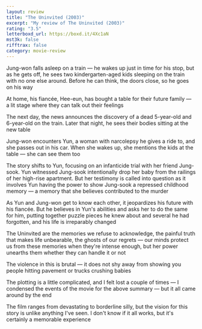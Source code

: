 ```yaml
---
layout: review
title: "The Uninvited (2003)"
excerpt: "My review of The Uninvited (2003)"
rating: "3.5"
letterboxd_url: https://boxd.it/4Xc1aN
mst3k: false
rifftrax: false
category: movie-review
---
```


Jung-won falls asleep on a train — he wakes up just in time for his stop, but as he gets off, he sees two kindergarten-aged kids sleeping on the train with no one else around. Before he can think, the doors close, so he goes on his way

At home, his fiancée, Hee-eun, has bought a table for their future family — a lit stage where they can talk out their feelings

The next day, the news announces the discovery of a dead 5-year-old and 6-year-old on the train. Later that night, he sees their bodies sitting at the new table

Jung-won encounters Yun, a woman with narcolepsy he gives a ride to, and she passes out in his car. When she wakes up, she mentions the kids at the table — she can see them too

The story shifts to Yun, focusing on an infanticide trial with her friend Jung-sook. Yun witnessed Jung-sook intentionally drop her baby from the railings of her high-rise apartment. But her testimony is called into question as it involves Yun having the power to show Jung-sook a repressed childhood memory — a memory that she believes contributed to the murder

As Yun and Jung-won get to know each other, it jeopardizes his future with his fiancée. But he believes in Yun's abilities and asks her to do the same for him, putting together puzzle pieces he knew about and several he had forgotten, and his life is irreparably changed

The Uninvited are the memories we refuse to acknowledge, the painful truth that makes life unbearable, the ghosts of our regrets — our minds protect us from these memories when they're intense enough, but her power unearths them whether they can handle it or not

The violence in this is brutal — it does not shy away from showing you people hitting pavement or trucks crushing babies

The plotting is a little complicated, and I felt lost a couple of times — I condensed the events of the movie for the above summary — but it all came around by the end

The film ranges from devastating to borderline silly, but the vision for this story is unlike anything I've seen. I don't know if it all works, but it's certainly a memorable experience
